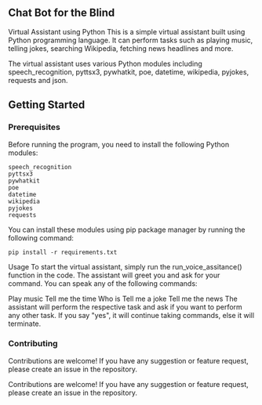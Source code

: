 ## Chat Bot for the Blind

Virtual Assistant using Python
This is a simple virtual assistant built using Python programming language. It can perform tasks such as playing music, telling jokes, searching Wikipedia, fetching news headlines and more.

The virtual assistant uses various Python modules including speech_recognition, pyttsx3, pywhatkit, poe, datetime, wikipedia, pyjokes, requests and json.

## Getting Started
### Prerequisites
Before running the program, you need to install the following Python modules:

```
speech_recognition
pyttsx3
pywhatkit
poe
datetime
wikipedia
pyjokes
requests
```

You can install these modules using pip package manager by running the following command:

```
pip install -r requirements.txt

```

Usage
To start the virtual assistant, simply run the run_voice_assitance() function in the code. The assistant will greet you and ask for your command. You can speak any of the following commands:

Play music
Tell me the time
Who is <person name>
Tell me a joke
Tell me the news
The assistant will perform the respective task and ask if you want to perform any other task. If you say "yes", it will continue taking commands, else it will terminate.

### Contributing
Contributions are welcome! If you have any suggestion or feature request, please create an issue in the repository.

Contributions are welcome! If you have any suggestion or feature request, please create an issue in the repository.
